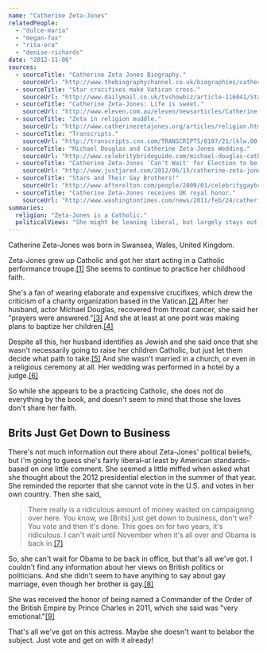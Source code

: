 ```yaml
---
name: "Catherine Zeta-Jones"
relatedPeople:
  - "dulce-maria"
  - "megan-fox"
  - "rita-ora"
  - "denise-richards"
date: "2012-11-06"
sources:
  - sourceTitle: "Catherine Zeta Jones Biography."
    sourceUrl: "http://www.thebiographychannel.co.uk/biographies/catherine-zeta-jones.html"
  - sourceTitle: "Star crucifixes make Vatican cross."
    sourceUrl: "http://www.dailymail.co.uk/tvshowbiz/article-116041/Star-crucifixes-make-Vatican-cross.html"
  - sourceTitle: "Catherine Zeta-Jones: Life is sweet."
    sourceUrl: "http://www.eleven.com.au/eleven/newsarticles/Catherine-Zeta-Jones-Life-is-sweet.htm"
  - sourceTitle: "Zeta in religion muddle."
    sourceUrl: "http://www.catherinezetajones.org/articles/religion.htm"
  - sourceTitle: "Transcripts."
    sourceUrl: "http://transcripts.cnn.com/TRANSCRIPTS/0107/21/lklw.00.html"
  - sourceTitle: "Michael Douglas and Catherine Zeta-Jones Wedding."
    sourceUrl: "http://www.celebritybrideguide.com/michael-douglas-catherine-zeta-jones-wedding/"
  - sourceTitle: "Catherine Zeta-Jones 'Can't Wait' for Election to be Over."
    sourceUrl: "http://www.justjared.com/2012/06/15/catherine-zeta-jones-cant-wait-election-over/"
  - sourceTitle: "Stars and Their Gay Brothers!"
    sourceUrl: "http://www.afterelton.com/people/2009/01/celebritygaybrothers?page=last"
  - sourceTitle: "Catherine Zeta-Jones receives UK royal honor."
    sourceUrl: "http://www.washingtontimes.com/news/2011/feb/24/catherine-zeta-jones-receives-uk-royal-honor/"
summaries:
  religion: "Zeta-Jones is a Catholic."
  politicalViews: "She might be leaning liberal, but largely stays out of political discourse."
---
```


Catherine Zeta-Jones was born in Swansea, Wales, United Kingdom.

Zeta-Jones grew up Catholic and got her start acting in a Catholic performance troupe.<a class="source-citation" href="#http%3A%2F%2Fwww.thebiographychannel.co.uk%2Fbiographies%2Fcatherine-zeta-jones.html" title="Catherine Zeta Jones Biography.">[1]</a> She seems to continue to practice her childhood faith.

She's a fan of wearing elaborate and expensive crucifixes, which drew the criticism of a charity organization based in the Vatican.<a class="source-citation" href="#http%3A%2F%2Fwww.dailymail.co.uk%2Ftvshowbiz%2Farticle-116041%2FStar-crucifixes-make-Vatican-cross.html" title="Star crucifixes make Vatican cross.">[2]</a> After her husband, actor Michael Douglas, recovered from throat cancer, she said her "prayers were answered."<a class="source-citation" href="#http%3A%2F%2Fwww.eleven.com.au%2Feleven%2Fnewsarticles%2FCatherine-Zeta-Jones-Life-is-sweet.htm" title="Catherine Zeta-Jones: Life is sweet.">[3]</a> And she at least at one point was making plans to baptize her children.<a class="source-citation" href="#http%3A%2F%2Fwww.catherinezetajones.org%2Farticles%2Freligion.htm" title="Zeta in religion muddle.">[4]</a>

Despite all this, her husband identifies as Jewish and she said once that she wasn't necessarily going to raise her children Catholic, but just let them decide what path to take.<a class="source-citation" href="#http%3A%2F%2Ftranscripts.cnn.com%2FTRANSCRIPTS%2F0107%2F21%2Flklw.00.html" title="Transcripts.">[5]</a> And she wasn't married in a church, or even in a religious ceremony at all. Her wedding was performed in a hotel by a judge.<a class="source-citation" href="#http%3A%2F%2Fwww.celebritybrideguide.com%2Fmichael-douglas-catherine-zeta-jones-wedding%2F" title="Michael Douglas and Catherine Zeta-Jones Wedding.">[6]</a>

So while she appears to be a practicing Catholic, she does not do everything by the book, and doesn't seem to mind that those she loves don't share her faith.


## Brits Just Get Down to Business

There's not much information out there about Zeta-Jones' political beliefs, but I'm going to guess she's fairly liberal–at least by American standards–based on one little comment. She seemed a little miffed when asked what she thought about the 2012 presidential election in the summer of that year. She reminded the reporter that she cannot vote in the U.S. and votes in her own country. Then she said,

>There really is a ridiculous amount of money wasted on campaigning over here. You know, we [Brits] just get down to business, don't we? You vote and then it's done. This goes on for two years, it's ridiculous. I can't wait until November when it's all over and Obama is back in.<a class="source-citation" href="#http%3A%2F%2Fwww.justjared.com%2F2012%2F06%2F15%2Fcatherine-zeta-jones-cant-wait-election-over%2F" title="Catherine Zeta-Jones &apos;Can&apos;t Wait&apos; for Election to be Over.">[7]</a>

So, she can't wait for Obama to be back in office, but that's all we've got. I couldn't find any information about her views on British politics or politicians. And she didn't seem to have anything to say about gay marriage, even though her brother is gay.<a class="source-citation" href="#http%3A%2F%2Fwww.afterelton.com%2Fpeople%2F2009%2F01%2Fcelebritygaybrothers%3Fpage%3Dlast" title="Stars and Their Gay Brothers!">[8]</a>

She was received the honor of being named a Commander of the Order of the British Empire by Prince Charles in 2011, which she said was "very emotional."<a class="source-citation" href="#http%3A%2F%2Fwww.washingtontimes.com%2Fnews%2F2011%2Ffeb%2F24%2Fcatherine-zeta-jones-receives-uk-royal-honor%2F" title="Catherine Zeta-Jones receives UK royal honor.">[9]</a>

That's all we've got on this actress. Maybe she doesn't want to belabor the subject. Just vote and get on with it already!